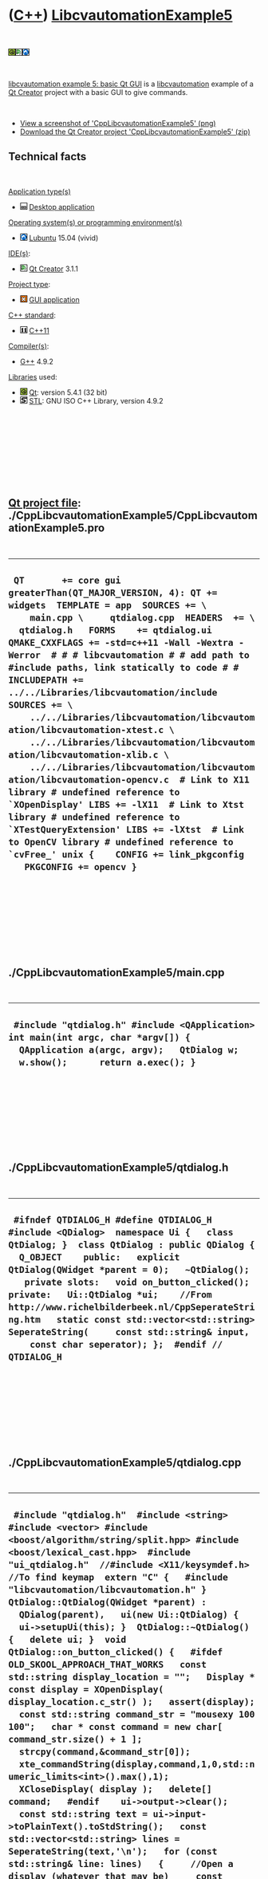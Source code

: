 
 

 

 

 

 

([C++](Cpp.md)) [LibcvautomationExample5](CppLibcvautomationExample5.md)
==========================================================================

 

![Qt](PicQt.png)![Qt
Creator](PicQtCreator.png)![Lubuntu](PicLubuntu.png)

 

[libcvautomation example 5: basic Qt
GUI](CppLibcvautomationExample5.md) is a
[libcvautomation](CppLibcvautomation.md) example of a [Qt
Creator](CppQtCreator.md) project with a basic GUI to give commands.

 

-   [View a screenshot of
    'CppLibcvautomationExample5' (png)](CppLibcvautomationExample5.png)
-   [Download the Qt Creator project
    'CppLibcvautomationExample5' (zip)](CppLibcvautomationExample5.zip)

Technical facts
---------------

 

[Application type(s)](CppApplication.md)

-   ![Desktop](PicDesktop.png) [Desktop
    application](CppDesktopApplication.md)

[Operating system(s) or programming environment(s)](CppOs.md)

-   ![Lubuntu](PicLubuntu.png) [Lubuntu](CppLubuntu.md) 15.04 (vivid)

[IDE(s)](CppIde.md):

-   ![Qt Creator](PicQtCreator.png) [Qt Creator](CppQtCreator.md) 3.1.1

[Project type](CppQtProjectType.md):

-   ![GUI](PicGui.png) [GUI application](CppGuiApplication.md)

[C++ standard](CppStandard.md):

-   ![C++11](PicCpp11.png) [C++11](Cpp11.md)

[Compiler(s)](CppCompiler.md):

-   [G++](CppGpp.md) 4.9.2

[Libraries](CppLibrary.md) used:

-   ![Qt](PicQt.png) [Qt](CppQt.md): version 5.4.1 (32 bit)
-   ![STL](PicStl.png) [STL](CppStl.md): GNU ISO C++ Library, version
    4.9.2

 

 

 

 

 

[Qt project file](CppQtProjectFile.md): ./CppLibcvautomationExample5/CppLibcvautomationExample5.pro
----------------------------------------------------------------------------------------------------

 

  -------------------------------------------------------------------------------------------------------------------------------------------------------------------------------------------------------------------------------------------------------------------------------------------------------------------------------------------------------------------------------------------------------------------------------------------------------------------------------------------------------------------------------------------------------------------------------------------------------------------------------------------------------------------------------------------------------------------------------------------------------------------------------------------------------------------------------------------------------------------------------------------------------------------------------------------------
  ``  QT       += core gui  greaterThan(QT_MAJOR_VERSION, 4): QT += widgets  TEMPLATE = app  SOURCES += \     main.cpp \     qtdialog.cpp  HEADERS  += \   qtdialog.h   FORMS    += qtdialog.ui  QMAKE_CXXFLAGS += -std=c++11 -Wall -Wextra -Werror  # # # libcvautomation # # add path to #include paths, link statically to code # # INCLUDEPATH += ../../Libraries/libcvautomation/include SOURCES += \     ../../Libraries/libcvautomation/libcvautomation/libcvautomation-xtest.c \     ../../Libraries/libcvautomation/libcvautomation/libcvautomation-xlib.c \     ../../Libraries/libcvautomation/libcvautomation/libcvautomation-opencv.c  # Link to X11 library # undefined reference to `XOpenDisplay' LIBS += -lX11  # Link to Xtst library # undefined reference to `XTestQueryExtension' LIBS += -lXtst  # Link to OpenCV library # undefined reference to `cvFree_' unix {    CONFIG += link_pkgconfig    PKGCONFIG += opencv } ``
  -------------------------------------------------------------------------------------------------------------------------------------------------------------------------------------------------------------------------------------------------------------------------------------------------------------------------------------------------------------------------------------------------------------------------------------------------------------------------------------------------------------------------------------------------------------------------------------------------------------------------------------------------------------------------------------------------------------------------------------------------------------------------------------------------------------------------------------------------------------------------------------------------------------------------------------------------

 

 

 

 

 

./CppLibcvautomationExample5/main.cpp
-------------------------------------

 

  ----------------------------------------------------------------------------------------------------------------------------------------------------------------------
  ` #include "qtdialog.h" #include <QApplication>  int main(int argc, char *argv[]) {   QApplication a(argc, argv);   QtDialog w;   w.show();      return a.exec(); }`
  ----------------------------------------------------------------------------------------------------------------------------------------------------------------------

 

 

 

 

 

./CppLibcvautomationExample5/qtdialog.h
---------------------------------------

 

  ---------------------------------------------------------------------------------------------------------------------------------------------------------------------------------------------------------------------------------------------------------------------------------------------------------------------------------------------------------------------------------------------------------------------------------------------------------------------------------------------------------
  ` #ifndef QTDIALOG_H #define QTDIALOG_H  #include <QDialog>  namespace Ui {   class QtDialog; }  class QtDialog : public QDialog {   Q_OBJECT    public:   explicit QtDialog(QWidget *parent = 0);   ~QtDialog();    private slots:   void on_button_clicked();  private:   Ui::QtDialog *ui;    //From http://www.richelbilderbeek.nl/CppSeperateString.htm   static const std::vector<std::string> SeperateString(     const std::string& input,     const char seperator); };  #endif // QTDIALOG_H`
  ---------------------------------------------------------------------------------------------------------------------------------------------------------------------------------------------------------------------------------------------------------------------------------------------------------------------------------------------------------------------------------------------------------------------------------------------------------------------------------------------------------

 

 

 

 

 

./CppLibcvautomationExample5/qtdialog.cpp
-----------------------------------------

 

  ---------------------------------------------------------------------------------------------------------------------------------------------------------------------------------------------------------------------------------------------------------------------------------------------------------------------------------------------------------------------------------------------------------------------------------------------------------------------------------------------------------------------------------------------------------------------------------------------------------------------------------------------------------------------------------------------------------------------------------------------------------------------------------------------------------------------------------------------------------------------------------------------------------------------------------------------------------------------------------------------------------------------------------------------------------------------------------------------------------------------------------------------------------------------------------------------------------------------------------------------------------------------------------------------------------------------------------------------------------------------------------------------------------------------------------------------------------------------------------------------------------------------------------------------------------------------------------------------------------------------------------------------------------------------------------------------------------------------------------------------------------------------------------------------------------------------------------------------------------------------------------------------------------------------------------------------------------------------------------------------------------------------------------------------------------------------------------------------------------------------------------------------------------------------------------------------------------------------------------------------------------------------------------------------------------------------------------------------------------------------------------------------------------------------------------------------------------------------------------
  ` #include "qtdialog.h"  #include <string> #include <vector> #include <boost/algorithm/string/split.hpp> #include <boost/lexical_cast.hpp>  #include "ui_qtdialog.h"  //#include <X11/keysymdef.h> //To find keymap  extern "C" {   #include "libcvautomation/libcvautomation.h" }  QtDialog::QtDialog(QWidget *parent) :   QDialog(parent),   ui(new Ui::QtDialog) {   ui->setupUi(this); }  QtDialog::~QtDialog() {   delete ui; }  void QtDialog::on_button_clicked() {   #ifdef OLD_SKOOL_APPROACH_THAT_WORKS   const std::string display_location = "";   Display * const display = XOpenDisplay( display_location.c_str() );   assert(display);   const std::string command_str = "mousexy 100 100";   char * const command = new char[ command_str.size() + 1 ];   strcpy(command,&command_str[0]);   xte_commandString(display,command,1,0,std::numeric_limits<int>().max(),1);   XCloseDisplay( display );   delete[] command;   #endif    ui->output->clear();   const std::string text = ui->input->toPlainText().toStdString();   const std::vector<std::string> lines = SeperateString(text,'\n');   for (const std::string& line: lines)   {     //Open a display (whatever that may be)     const std::string display_location = "";     Display * const display = XOpenDisplay( display_location.c_str() );     assert(display);      //Convert the line (with the command) to a C style string     char * const command = new char[ line.size() + 1 ];     strcpy(command,&line[0]);      //Run the command     const cvaPoint p = xte_commandString(display,command,1,0,std::numeric_limits<int>().max(),1);      //Close the display (whatever that may be)     XCloseDisplay( display );      //Don't forget to delete a C-style string :-(     delete[] command;      //Give some feedback     std::stringstream s;     s << "Execute command: '" << line << "': ";     if (p.x == -2 && p.y == -2)     {       s << "OK";     }     else     {       s << "(" << p.x << "," << p.y << ")";     }     ui->output->appendPlainText(s.str().c_str());   }   //Show the display again, when a mouseclick has caused it to hide   this->hide();   this->show(); }  const std::vector<std::string> QtDialog::SeperateString(   const std::string& input,   const char seperator) {   std::vector<std::string> v;   boost::algorithm::split(v,input,     std::bind2nd(std::equal_to<char>(),seperator),     boost::algorithm::token_compress_on);   return v; }`
  ---------------------------------------------------------------------------------------------------------------------------------------------------------------------------------------------------------------------------------------------------------------------------------------------------------------------------------------------------------------------------------------------------------------------------------------------------------------------------------------------------------------------------------------------------------------------------------------------------------------------------------------------------------------------------------------------------------------------------------------------------------------------------------------------------------------------------------------------------------------------------------------------------------------------------------------------------------------------------------------------------------------------------------------------------------------------------------------------------------------------------------------------------------------------------------------------------------------------------------------------------------------------------------------------------------------------------------------------------------------------------------------------------------------------------------------------------------------------------------------------------------------------------------------------------------------------------------------------------------------------------------------------------------------------------------------------------------------------------------------------------------------------------------------------------------------------------------------------------------------------------------------------------------------------------------------------------------------------------------------------------------------------------------------------------------------------------------------------------------------------------------------------------------------------------------------------------------------------------------------------------------------------------------------------------------------------------------------------------------------------------------------------------------------------------------------------------------------------------------

 

 

 

 

 

 

This page has been created by the [tool](Tools.md)
[CodeToHtml](ToolCodeToHtml.md)
